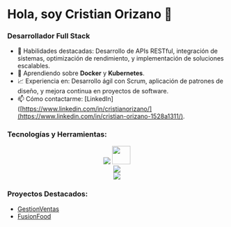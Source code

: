 # Hola, soy Cristian Orizano 👋

### Desarrollador Full Stack

- 💪 Habilidades destacadas: Desarrollo de APIs RESTful, integración de sistemas, optimización de rendimiento, y implementación de soluciones escalables.
- 🌱 Aprendiendo sobre **Docker** y **Kubernetes**.
- 📈 Experiencia en: Desarrollo ágil con Scrum, aplicación de patrones de diseño, y mejora continua en proyectos de software.
- 📫 Cómo contactarme: [LinkedIn]([https://www.linkedin.com/in/cristianorizano/](https://www.linkedin.com/in/cristian-orizano-1528a1311/).

### Tecnologías y Herramientas:

<div align="center">
      <img src="https://skillicons.dev/icons?i=java,spring,cs,dotnet,nodejs,express,prisma,postman,git,mysql" />
     <img src="https://cdn.jsdelivr.net/gh/devicons/devicon@latest/icons/microsoftsqlserver/microsoftsqlserver-original-wordmark.svg"width="42" height="42"/>
   <br>
      <img src="https://skillicons.dev/icons?i=react,vite,angular,css,html,js,ts,bootstrap" /><br>
       <img src="https://skillicons.dev/icons?i=nestjs,docker,kafka" /><br>


</div>

### Proyectos Destacados:

- [GestionVentas](https://github.com/CristianOrizano/App-GestionVentas-Angular)
- [FusionFood](https://github.com/CristianOrizano/App-FusionFood-React)
